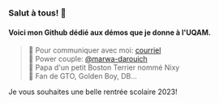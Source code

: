 ### Salut à tous! 👋
#### Voici mon Github dédié aux démos que je donne à l'UQAM.

>💌 Pour communiquer avec moi: [courriel](mailto:osorio_arancibia.aaron@courrier.uqam.ca?subject=Aide%20labo)  
>🩵 Power couple: [@marwa-darouich](https://www.github.com/marwa-darouich)  
>🐶 Papa d'un petit Boston Terrier nommé Nixy  
>🍜 Fan de GTO, Golden Boy, DB...  

Je vous souhaites une belle rentrée scolaire 2023!
